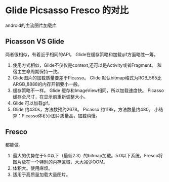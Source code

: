 # Glide Picsasso Fresco 的对比

android的主流图片加载库 

## Picasson VS Glide 
两者很相似，有着近乎相同的API。
Glide在缓存策略和加载gif方面略胜一筹。

1. 使用方式相似，Glide不仅仅是context,还可以是Activity或者Fragment。
    和宿主生命周期保持一致。
2. Glide图片的加载质量要差于Picasso。
    Glide 默认bitmap格式为RGB_565比ARGB_8888的内存开销要小一般。
3. 缓存策略不一样。
    Glide 缓存和ImageView相同，所以加载速度快。
    Picasso 缓存全尺寸，在显示前重新调整大小。
4. Glide 可以加载gif。
5. Glide 约430k，方法数预约2678。
   Picasso 约118k，方法数量约480。
小结算：Picasso体积小图片质量高，加载稍慢。

## Fresco 
都能做。
1. 最大的优势在于5.0以下（最低2.3）的bitmap加载。5.0以下系统，Fresco将图片放在一个特别的内存区域，大大减少OOM。
2. 体积大。使用麻烦。
3. 适用于高质量加载大量图片。
